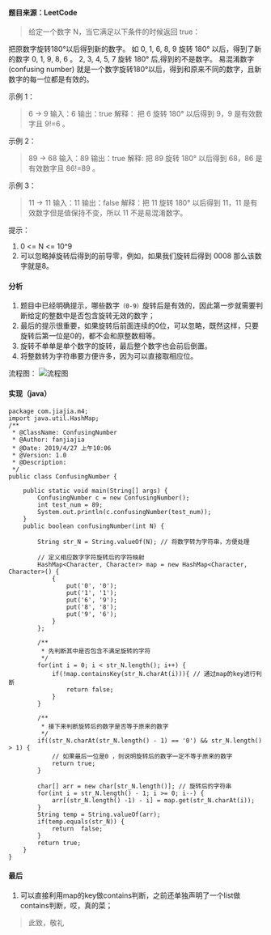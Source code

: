 #### 题目来源：LeetCode
> 给定一个数字 N，当它满足以下条件的时候返回 true：
<!-- more -->
把原数字旋转180°以后得到新的数字。
如 0, 1, 6, 8, 9 旋转 180° 以后，得到了新的数字 0, 1, 9, 8, 6 。
2, 3, 4, 5, 7 旋转 180° 后,得到的不是数字。
易混淆数字 (confusing number) 就是一个数字旋转180°以后，得到和原来不同的数字，且新数字的每一位都是有效的。

示例 1：
> 6 -> 9
> 输入：6
输出：true
解释： 把 6 旋转 180° 以后得到 9，9 是有效数字且 9!=6 。

示例 2：
> 89 -> 68
> 输入：89
输出：true
解释: 把 89 旋转 180° 以后得到 68，86 是有效数字且 86!=89 。

示例 3：
> 11 -> 11
> 输入：11
输出：false
解释：把 11 旋转 180° 以后得到 11，11 是有效数字但是值保持不变，所以 11 不是易混淆数字。 

提示：
1. 0 <= N <= 10^9
2. 可以忽略掉旋转后得到的前导零，例如，如果我们旋转后得到 0008 那么该数字就是8。

#### 分析
1. 题目中已经明确提示，哪些数字`（0-9）`旋转后是有效的，因此第一步就需要判断给定的整数中是否包含旋转无效的数字；
2. 最后的提示很重要，如果旋转后前面连续的0位，可以忽略，既然这样，只要旋转后第一位是0的，都不会和原整数相等。
3. 旋转不单单是单个数字的旋转，最后整个数字也会前后倒置。
4. 将整数转为字符串要方便许多，因为可以直接取相应位。

流程图：
![流程图](https://ws1.sinaimg.cn/large/005RsUADgy1g2h0oyf1gtj30tm0w2q7o.jpg)
#### 实现（java）
```
package com.jiajia.m4;
import java.util.HashMap;
/**
 * @ClassName: ConfusingNumber
 * @Author: fanjiajia
 * @Date: 2019/4/27 上午10:06
 * @Version: 1.0
 * @Description:
 */
public class ConfusingNumber {

    public static void main(String[] args) {
        ConfusingNumber c = new ConfusingNumber();
        int test_num = 89;
        System.out.println(c.confusingNumber(test_num));
    }
    public boolean confusingNumber(int N) {

        String str_N = String.valueOf(N); // 将数字转为字符串，方便处理

        // 定义相应数字字符旋转后的字符映射
        HashMap<Character, Character> map = new HashMap<Character, Character>() {
            {
                put('0', '0');
                put('1', '1');
                put('6', '9');
                put('8', '8');
                put('9', '6');
            }
        };

        /**
         * 先判断其中是否包含不满足旋转的字符
         */
        for(int i = 0; i < str_N.length(); i++) {
            if(!map.containsKey(str_N.charAt(i))){ // 通过map的key进行判断
                return false;
            }
        }

        /**
         * 接下来判断旋转后的数字是否等于原来的数字
         */
        if((str_N.charAt(str_N.length() - 1) == '0') && str_N.length() > 1) {
            // 如果最后一位是0 ，则说明旋转后的数字一定不等于原来的数字
            return true;
        }

        char[] arr = new char[str_N.length()]; // 旋转后的字符串
        for(int i = str_N.length() - 1; i >= 0; i--) {
            arr[(str_N.length() -1) - i] = map.get(str_N.charAt(i));
        }
        String temp = String.valueOf(arr);
        if(temp.equals(str_N)) {
            return  false;
        }
        return true;
    }
}

```
#### 最后
1. 可以直接利用map的key做contains判断，之前还单独声明了一个list做contains判断，哎，真的菜；

> 此致，敬礼